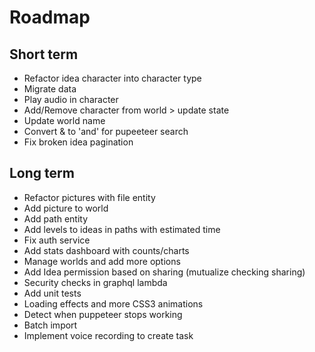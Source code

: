 Roadmap
=======

Short term
----------

- Refactor idea character into character type
- Migrate data
- Play audio in character
- Add/Remove character from world > update state
- Update world name
- Convert & to 'and' for pupeeteer search
- Fix broken idea pagination

Long term
---------

- Refactor pictures with file entity
- Add picture to world
- Add path entity
- Add levels to ideas in paths with estimated time
- Fix auth service
- Add stats dashboard with counts/charts
- Manage worlds and add more options
- Add Idea permission based on sharing (mutualize checking sharing)
- Security checks in graphql lambda
- Add unit tests
- Loading effects and more CSS3 animations
- Detect when puppeteer stops working
- Batch import
- Implement voice recording to create task
